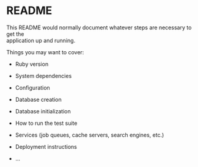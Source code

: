 # README

This README would normally document whatever steps are necessary to get the  
application up and running.

Things you may want to cover:

* Ruby version

* System dependencies

* Configuration  

* Database creation

* Database initialization

* How to run the test suite

* Services (job queues, cache servers, search engines, etc.)

* Deployment instructions

* ...
